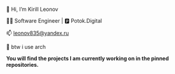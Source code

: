 👋 Hi, I’m Kirill Leonov

👨‍💻 Software Engineer | 🅿️ Potok.Digital

📫 <leonov835@yandex.ru>

🐧 btw i use arch

**You will find the projects I am currently working on in the pinned repositories.**
